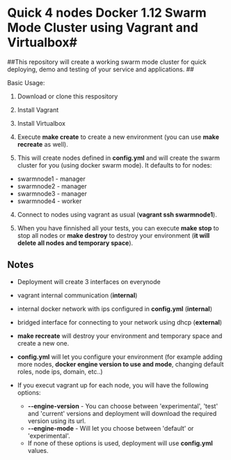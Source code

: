 # Quick 4 nodes Docker 1.12 Swarm Mode Cluster using Vagrant and Virtualbox#

##This repository will create a working swarm mode cluster for quick deploying, demo and testing of your service and applications. ##

Basic Usage:

1. Download or clone this respository
 1. Install Vagrant
 2. Install Virtualbox

2. Execute **make create** to create a new environment (you can use **make recreate** as well).

3. This will create nodes defined in **config.yml** and will create the swarm cluster for you (using docker swarm mode). 
It defaults to for nodes:

  * swarmnode1 - manager
  * swarmnode2 - manager
  * swarmnode3 - manager
  * swarmnode4 - worker

4. Connect to nodes using vagrant as usual (**vagrant ssh swarmnode1**).

5. When you have finnished all your tests, 
you can execute **make stop** to stop all nodes or **make destroy** to destroy your environment
(__**it will delete all nodes and temporary space**__).

## Notes ##

* Deployment will create 3 interfaces on everynode
 * vagrant internal communication (**internal**)
 * internal docker network with ips configured in **config.yml** (**internal**)
 * bridged interface for connecting to your network using dhcp (**external**)

* **make recreate** will destroy your environment and temporary space and create a new one.

* **config.yml** will let you configure your environment 
(for example adding more nodes, **docker engine version to use and mode**, changing default roles, node ips, domain, etc..)

* If you execut vagrant up for each node, you will have the following options:
  *  **--engine-version** - You can choose between 'experimental', 'test' and 'current' versions and deployment will download
  the required version using its url.
  * **--engine-mode** - Will let you choose between 'default' or 'experimental'.
  * If none of these options is used, deployment will use **config.yml** values.
